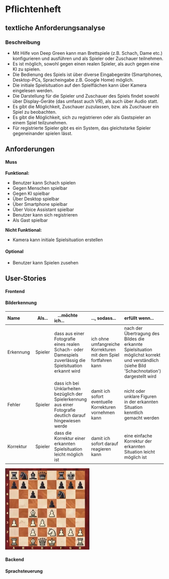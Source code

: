 # Pflichtenheft

## textliche Anforderungsanalyse

### Beschreibung

* Mit Hilfe von Deep Green kann man Brettspiele (z.B. Schach, Dame etc.) konfigurieren und ausführen und als Spieler oder Zuschauer teilnehmen.
* Es ist möglich, sowohl gegen einen realen Spieler, als auch gegen eine KI zu spielen.
* Die Bedienung des Spiels ist über diverse Eingabegeräte (Smartphones, Desktop-PCs, Spracheingabe z.B. Google Home) möglich.
* Die initiale Spielsituation auf den Spielflächen kann über Kamera eingelesen werden.
* Die Darstellung für die Spieler und Zuschauer des Spiels findet sowohl über Display-Geräte (das umfasst auch VR), als auch über Audio statt.
* Es gibt die Möglichkeit, Zuschauer zuzulassen, bzw. als Zuschauer ein Spiel zu beobachten.
* Es gibt die Möglichkeit, sich zu registrieren oder als Gastspieler an einem Spiel teilzunehmen.
* Für registrierte Spieler gibt es ein System, das gleichstarke Spieler gegeneinander spielen lässt.

## Anforderungen

#### __Muss__
__Funktional:__
* Benutzer kann Schach spielen
* Gegen Menschen spielbar
* Gegen KI spielbar
* Über Desktop spielbar
* Über Smartphone spielbar
* Über Voice Assistant spielbar
* Benutzer kann sich registrieren
* Als Gast spielbar

__Nicht Funktional:__
* Kamera kann initiale Spielsituation erstellen

#### __Optional__
* Benutzer kann Spielen zusehen

## User-Stories

#### Frontend

#### Bilderkennung

| **Name**| **Als**...|   ...**möchte ich**...   | ..., **sodass**... | **erfüllt wenn**... | **Priorität**   |
|:-----|:----------:|:-------------------|:-------------|:---------|:----------------
| Erkennung  |Spieler| dass aus einer Fotografie eines realen Schach- oder Damespiels zuverlässig die Spielsituation erkannt wird|ich ohne umfangreiche Korrekturen mit dem Spiel fortfahren kann| nach der Übertragung des Bildes die erkannte Spielsituation möglichst korrekt und verständlich (siehe Bild 'Schachnotation') dargestellt wird | Must
| Fehler  |Spieler| dass ich bei Unklarheiten bezüglich der Spielerkennung aus einer Fotografie deutlich darauf hingewiesen werde|damit ich sofort eventuelle Korrekturen vornehmen kann| nicht oder unklare Figuren in der erkannten Situation kenntlich gemacht werden | Must
| Korrektur  |Spieler| dass die Korrektur einer erkannten Spielsituation leicht möglich ist|damit ich sofort darauf reagieren kann| eine einfache Korrektur der erkannten Situation leicht möglich ist | Must


![schachnotation](./images/schachnotation.jpg "Schachnotation")

#### Backend

#### Sprachsteuerung


